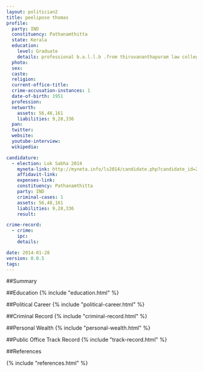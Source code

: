 ```yaml
---
layout: politician2
title: peelipose thomas
profile: 
  party: IND
  constituency: Pathanamthitta
  state: Kerala
  education: 
    level: Graduate
    details: professional b.a.l.l.b .from thiruvananthapuram law college 1972 75
  photo: 
  sex: 
  caste: 
  religion: 
  current-office-title: 
  crime-accusation-instances: 1
  date-of-birth: 1951
  profession: 
  networth: 
    assets: 56,48,161
    liabilities: 9,28,336
  pan: 
  twitter: 
  website: 
  youtube-interview: 
  wikipedia: 

candidature: 
  - election: Lok Sabha 2014
    myneta-link: http://myneta.info/ls2014/candidate.php?candidate_id=2487
    affidavit-link: 
    expenses-link: 
    constituency: Pathanamthitta 
    party: IND
    criminal-cases: 1
    assets: 56,48,161
    liabilities: 9,28,336
    result:  

crime-record: 
  - crime: 
    ipc: 
    details:  

date: 2014-01-28
version: 0.0.5
tags: 
---
```

##Summary


##Education
{% include "education.html" %}


##Political Career
{% include "political-career.html" %}


##Criminal Record
{% include "criminal-record.html" %}


##Personal Wealth
{% include "personal-wealth.html" %}


##Public Office Track Record
{% include "track-record.html" %}


##References


{% include "references.html" %}